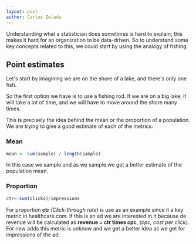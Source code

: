 ```yaml
---
layout: post
author: Carlos Zelada
---
```


Understanding what a statistician does sometimes is hard to explain; this makes it hard for an organization to be data-driven.  So to understand some key concepts related to this, we could start by using the analogy of fishing.

## Point estimates
Let's start by imagining we are on the shore of a lake, and there's only one fish. 



So the first option we have is to use a fishing rod. If we are on a big lake, it will take a lot of time, and we will have to move around the shore many times.

This is precisely the idea behind the mean or the proportion of a population. We are trying to give a good estimate of each of the metrics.

### Mean
```R
mean <- sum(sample) / length(sample)
```
In this case we sample and as we sample we get a better estimate of the population mean.

### Proportion
```R
ctr<-sum(clicks)/impressions
```
For proportion **ctr** *(Click-through rate)* is use as an example since it a key metric in healthcare.com. If this is an ad we are interested in it because de revenue will be calculated as **revenue = ctr times cpc**, *(cpc, cost per click)*. 
For new adds this metric is unknow and we get a better idea as we get for impressions of the ad.
